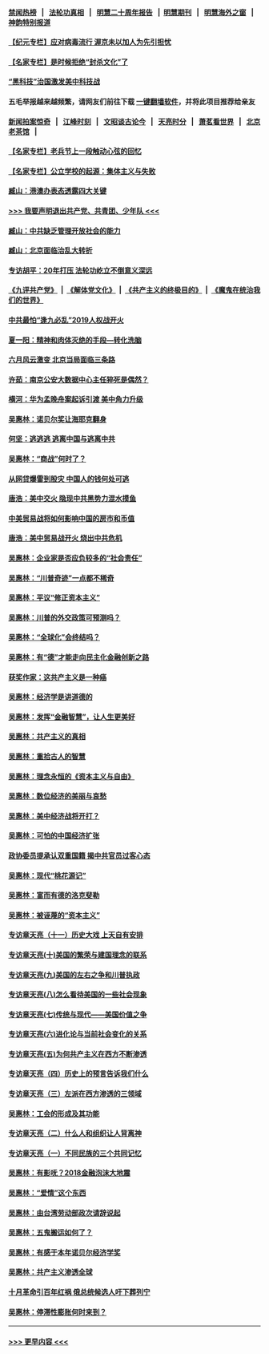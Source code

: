 #### [禁闻热榜](热点新闻.md?=0)  &nbsp;&nbsp;|&nbsp;&nbsp; [法轮功真相](https://github.com/gfw-breaker/truth/blob/master/README.md?=0) &nbsp;&nbsp;|&nbsp;&nbsp; [明慧二十周年报告](https://github.com/gfw-breaker/mh-reports/blob/master/README.md?=0) &nbsp;&nbsp;|&nbsp;&nbsp;[明慧期刊](https://github.com/gfw-breaker/mh-qikan) &nbsp;&nbsp;|&nbsp;&nbsp; [明慧海外之窗](https://github.com/gfw-breaker/mh-news/blob/master/README.md?=0) &nbsp;&nbsp;|&nbsp;&nbsp; [神韵特别报道](https://github.com/gfw-breaker/mh-news/blob/master/shenyun.md?=0)
#### [【纪元专栏】应对病毒流行 渥京未以加人为先引担忧](../pages/nsc423/n11875714.md?t=02250501) 
#### [【名家专栏】是时候拒绝“封杀文化”了](../pages/nsc423/n11814093.md?t=02250501) 
#### [“黑科技”治国激发美中科技战](../pages/nsc423/n11638056.md?t=02250501) 
#### 五毛举报越来越频繁，请网友们前往下载 [一键翻墙软件](https://github.com/gfw-breaker/ssr-accounts)，并将此项目推荐给亲友
#### [新闻拍案惊奇](https://github.com/gfw-breaker/banned-news/blob/master/pages/link4.md) &nbsp;&nbsp;|&nbsp;&nbsp; [江峰时刻](https://github.com/gfw-breaker/banned-news/blob/master/pages/link4.md) &nbsp;&nbsp;|&nbsp;&nbsp; [文昭谈古论今](https://github.com/gfw-breaker/banned-news/blob/master/pages/link4.md) &nbsp;&nbsp;|&nbsp;&nbsp; [天亮时分](https://github.com/gfw-breaker/banned-news/blob/master/pages/link4.md) &nbsp;&nbsp;|&nbsp;&nbsp; [萧茗看世界](https://github.com/gfw-breaker/banned-news/blob/master/pages/link4.md) &nbsp;&nbsp;|&nbsp;&nbsp; [北京老茶馆](https://github.com/gfw-breaker/banned-news/blob/master/pages/link4.md) &nbsp;&nbsp;|&nbsp;&nbsp; 
#### [【名家专栏】老兵节上一段触动心弦的回忆](../pages/nsc423/n11646016.md?t=02250501) 
#### [【名家专栏】公立学校的起源：集体主义与失败](../pages/nsc423/n11601833.md?t=02250501) 
#### [臧山：港澳办表态透露四大关键](../pages/nsc423/n11421628.md?t=02250501) 
#### [>>> 我要声明退出共产党、共青团、少年队 <<<](https://github.com/begood0513/goodnews/blob/master/quit/letter.md) 
#### [臧山：中共缺乏管理开放社会的能力](../pages/nsc423/n11407457.md?t=02250501) 
#### [臧山：北京面临治乱大转折](../pages/nsc423/n11406895.md?t=02250501) 
#### [专访胡平：20年打压 法轮功屹立不倒意义深远](../pages/nsc423/n11398800.md?t=02250501) 
#### [《九评共产党》](https://github.com/begood0513/9ping.md/blob/master/README.md) &nbsp;|&nbsp; [《解体党文化》](../../../../jtdwh.md/blob/master/README.md)  &nbsp;|&nbsp; [《共产主义的终极目的》](../../../../gczydzjmd.md/blob/master/README.md) &nbsp;|&nbsp; [《魔鬼在统治我们的世界》](../../../../mgztzwmdsj.md/blob/master/README.md) 
#### [中共最怕“逢九必乱”2019人权战开火](../pages/nsc423/n11385248.md?t=02250501) 
#### [夏一阳：精神和肉体灭绝的手段—转化洗脑](../pages/nsc423/n11368250.md?t=02250501) 
#### [六月风云激变 北京当局面临三条路](../pages/nsc423/n11313668.md?t=02250501) 
#### [许茹：南京公安大数据中心主任猝死是偶然？](../pages/nsc423/n11064744.md?t=02250501) 
#### [横河：华为孟晚舟案起诉引渡 美中角力升级](../pages/nsc423/n11027230.md?t=02250501) 
#### [吴惠林：诺贝尔奖让海耶克翻身](../pages/nsc423/n10890049.md?t=02250501) 
#### [何坚：逃逃逃 逃离中国与逃离中共](../pages/nsc423/n10592891.md?t=02250501) 
#### [吴惠林：“商战”何时了？](../pages/nsc423/n10573558.md?t=02250501) 
#### [从网贷爆雷到股灾 中国人的钱何处可逃](../pages/nsc423/n10572800.md?t=02250501) 
#### [唐浩：美中交火 隐现中共黑势力混水摸鱼](../pages/nsc423/n10544040.md?t=02250501) 
#### [中美贸易战将如何影响中国的房市和币值](../pages/nsc423/n10543697.md?t=02250501) 
#### [唐浩：美中贸易战开火 烧出中共危机](../pages/nsc423/n10540126.md?t=02250501) 
#### [吴惠林：企业家是否应负较多的“社会责任”](../pages/nsc423/n10535022.md?t=02250501) 
#### [吴惠林：“川普奇迹”一点都不稀奇](../pages/nsc423/n10512808.md?t=02250501) 
#### [吴惠林：平议“修正资本主义”](../pages/nsc423/n10495724.md?t=02250501) 
#### [吴惠林：川普的外交政策可预测吗？](../pages/nsc423/n10462387.md?t=02250501) 
#### [吴惠林：“全球化”会终结吗？](../pages/nsc423/n10452838.md?t=02250501) 
#### [吴惠林：有“德”才能走向民主化金融创新之路](../pages/nsc423/n10432292.md?t=02250501) 
#### [获奖作家：这共产主义是一种癌](../pages/nsc423/n10431541.md?t=02250501) 
#### [吴惠林：经济学是讲道德的](../pages/nsc423/n10398014.md?t=02250501) 
#### [吴惠林：发挥“金融智慧”，让人生更美好](../pages/nsc423/n10375019.md?t=02250501) 
#### [吴惠林：共产主义的真相](../pages/nsc423/n10351394.md?t=02250501) 
#### [吴惠林：重拾古人的智慧](../pages/nsc423/n10337691.md?t=02250501) 
#### [吴惠林：理念永恒的《资本主义与自由》](../pages/nsc423/n10316274.md?t=02250501) 
#### [吴惠林：数位经济的美丽与哀愁](../pages/nsc423/n10292946.md?t=02250501) 
#### [吴惠林：美中经济战将开打？](../pages/nsc423/n10258825.md?t=02250501) 
#### [吴惠林：可怕的中国经济扩张](../pages/nsc423/n10219147.md?t=02250501) 
#### [政协委员提承认双重国籍 揭中共官员过客心态](../pages/nsc423/n10208809.md?t=02250501) 
#### [吴惠林：现代“桃花源记”](../pages/nsc423/n10185234.md?t=02250501) 
#### [吴惠林：富而有德的洛克斐勒](../pages/nsc423/n10142264.md?t=02250501) 
#### [吴惠林：被诬蔑的“资本主义”](../pages/nsc423/n10124816.md?t=02250501) 
#### [专访章天亮（十一）历史大戏 上天自有安排](../pages/nsc423/n10094905.md?t=02250501) 
#### [专访章天亮(十)美国的繁荣与建国理念的联系](../pages/nsc423/n10094899.md?t=02250501) 
#### [专访章天亮(九)美国的左右之争和川普执政](../pages/nsc423/n10094889.md?t=02250501) 
#### [专访章天亮(八)怎么看待美国的一些社会现象](../pages/nsc423/n10094857.md?t=02250501) 
#### [专访章天亮(七)传统与现代——美国价值之争](../pages/nsc423/n10093140.md?t=02250501) 
#### [专访章天亮(六)进化论与当前社会变化的关系](../pages/nsc423/n10092036.md?t=02250501) 
#### [专访章天亮(五)为何共产主义在西方不断渗透](../pages/nsc423/n10083620.md?t=02250501) 
#### [专访章天亮（四）历史上的预言告诉我们什么](../pages/nsc423/n10083606.md?t=02250501) 
#### [专访章天亮（三）左派在西方渗透的三领域](../pages/nsc423/n10081115.md?t=02250501) 
#### [吴惠林：工会的形成及其功能](../pages/nsc423/n10080633.md?t=02250501) 
#### [专访章天亮（二）什么人和组织让人背离神](../pages/nsc423/n10076637.md?t=02250501) 
#### [专访章天亮（一）不同民族的三个共同记忆](../pages/nsc423/n10074188.md?t=02250501) 
#### [吴惠林：有影呒？2018金融泡沫大地震](../pages/nsc423/n10040534.md?t=02250501) 
#### [吴惠林：“爱情”这个东西](../pages/nsc423/n10019423.md?t=02250501) 
#### [吴惠林：由台湾劳动部政次请辞说起](../pages/nsc423/n9979679.md?t=02250501) 
#### [吴惠林：五鬼搬运如何了？](../pages/nsc423/n9925338.md?t=02250501) 
#### [吴惠林：有感于本年诺贝尔经济学奖](../pages/nsc423/n9871883.md?t=02250501) 
#### [吴惠林：共产主义渗透全球](../pages/nsc423/n9812748.md?t=02250501) 
#### [十月革命引百年红祸 俄总统候选人吁下葬列宁](../pages/nsc423/n9810182.md?t=02250501) 
#### [吴惠林：停滞性膨胀何时来到？](../pages/nsc423/n9764136.md?t=02250501) 

----
#### [ >>> 更早内容 <<< ](../indexes/nsc423-earlier.md)

